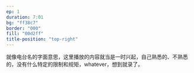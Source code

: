 ```yaml
---
ep: 1
duration: 7:01
bg: "ff38c7"
border: "000"
fill: "00d2ff"
title-position: "top-right"
---
```

就像电台名的字面意思，这里播放的内容就当是一时兴起，自己熟悉的、不熟悉的，没有什么特定的限制和规矩，whatever，想到就录了。
